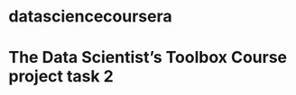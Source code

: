 # datasciencecoursera
The Data Scientist’s Toolbox Course project task 2
===================================================

